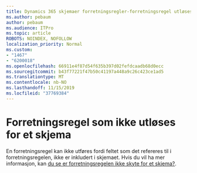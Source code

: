 ```yaml
---
title: Dynamics 365 skjemaer forretningsregler-forretningsregel utløses ikke for et skjema
ms.author: pebaum
author: pebaum
ms.audience: ITPro
ms.topic: article
ROBOTS: NOINDEX, NOFOLLOW
localization_priority: Normal
ms.custom:
- "1467"
- "6200018"
ms.openlocfilehash: 66911e4f87d54f635b397d02fefdcaadb68d0ecc
ms.sourcegitcommit: b43f77221f47b50c41197a448a9c26c423ce1ad5
ms.translationtype: MT
ms.contentlocale: nb-NO
ms.lasthandoff: 11/15/2019
ms.locfileid: "37769384"
---
```

# <a name="business-rule-not-firing-for-a-form"></a>Forretningsregel som ikke utløses for et skjema

En forretningsregel kan ikke utføres fordi feltet som det refereres til i forretningsregelen, ikke er inkludert i skjemaet. Hvis du vil ha mer informasjon, kan [du se er forretningsregelen ikke skyte for et skjema?](https://docs.microsoft.com/powerapps/maker/model-driven-apps/create-business-rules-recommendations-apply-logic-form#is-your-business-rule-not-firing-for-a-form).
